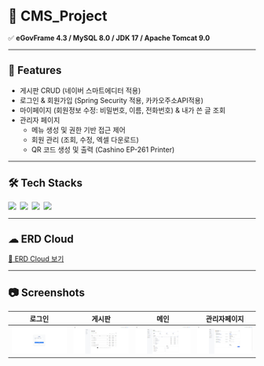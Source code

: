 # 📌 CMS_Project

✅ **eGovFrame 4.3 / MySQL 8.0 / JDK 17 / Apache Tomcat 9.0**

---

## 🚀 Features
- 게시판 CRUD (네이버 스마트에디터 적용)
- 로그인 & 회원가입 (Spring Security 적용, 카카오주소API적용) 
- 마이페이지 (회원정보 수정: 비밀번호, 이름, 전화번호) & 내가 쓴 글 조회
- 관리자 페이지
  - 메뉴 생성 및 권한 기반 접근 제어
  - 회원 관리 (조회, 수정, 엑셀 다운로드)
  - QR 코드 생성 및 출력 (Cashino EP-261 Printer)

---

## 🛠️ Tech Stacks
<div align="left;">

<img src="https://img.shields.io/badge/Spring-6DB33F?style=for-the-badge&logo=Spring&logoColor=white"/>&nbsp;
<img src="https://img.shields.io/badge/Java-007396?style=for-the-badge&logo=Java&logoColor=white"/>&nbsp;
<img src="https://img.shields.io/badge/MySQL-4479A1?style=for-the-badge&logo=MySQL&logoColor=white"/>&nbsp;
<img src="https://img.shields.io/badge/JavaScript-F7DF1E?style=for-the-badge&logo=JavaScript&logoColor=black"/>&nbsp;

</div>

---

## ☁ ERD Cloud
[🔗 ERD Cloud 보기](https://www.erdcloud.com/d/GaWjmogfKTHgBzbSd)

---

## 📷 Screenshots
| 로그인 | 게시판 | 메인 | 관리자페이지 |
|--------|--------|------|--------------|
| ![](./screenshots/login.png) | ![](./screenshots/board.png) | ![](./screenshots/main.png) | ![](./screenshots/admin.png) |